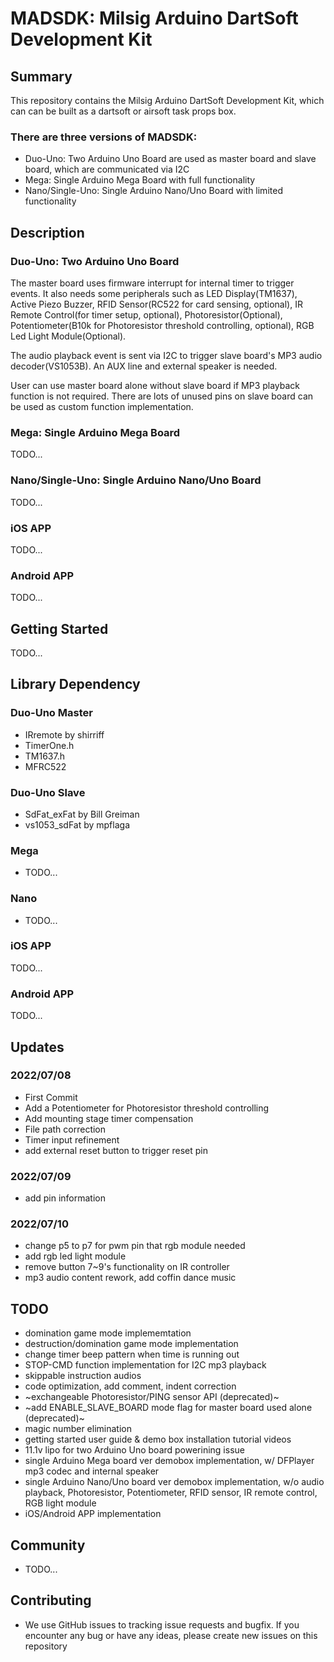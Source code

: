 # MADSDK: Milsig Arduino DartSoft Development Kit

## Summary
This repository contains the Milsig Arduino DartSoft Development Kit, which can can be built as a dartsoft or airsoft task props box. 

### There are three versions of MADSDK: 
* Duo-Uno: Two Arduino Uno Board are used as master board and slave board, which are communicated via I2C
* Mega: Single Arduino Mega Board with full functionality
* Nano/Single-Uno: Single Arduino Nano/Uno Board with limited functionality

## Description
### Duo-Uno: Two Arduino Uno Board
The master board uses firmware interrupt for internal timer to trigger events. It also needs some peripherals such as LED Display(TM1637), Active Piezo Buzzer, RFID Sensor(RC522 for card sensing, optional), IR Remote Control(for timer setup, optional), Photoresistor(Optional), Potentiometer(B10k for Photoresistor threshold controlling, optional), RGB Led Light Module(Optional).

The audio playback event is sent via I2C to trigger slave board's MP3 audio decoder(VS1053B). An AUX line and external speaker is needed. 

User can use master board alone without slave board if MP3 playback function is not required. There are lots of unused pins on slave board can be used as custom function implementation.

### Mega: Single Arduino Mega Board
TODO...

### Nano/Single-Uno: Single Arduino Nano/Uno Board
TODO...

### iOS APP
TODO...

### Android APP
TODO...

## Getting Started
TODO...

## Library Dependency
### Duo-Uno Master
* IRremote by shirriff
* TimerOne.h
* TM1637.h
* MFRC522
### Duo-Uno Slave
* SdFat_exFat by Bill Greiman
* vs1053_sdFat by mpflaga

### Mega
* TODO...

### Nano
* TODO...

### iOS APP
TODO...

### Android APP
TODO...

## Updates
### 2022/07/08
* First Commit
* Add a Potentiometer for Photoresistor threshold controlling
* Add mounting stage timer compensation
* File path correction
* Timer input refinement
* add external reset button to trigger reset pin
### 2022/07/09
* add pin information
### 2022/07/10
* change p5 to p7 for pwm pin that rgb module needed
* add rgb led light module
* remove button 7~9's functionality on IR controller
* mp3 audio content rework, add coffin dance music


## TODO
* domination game mode implememtation
* destruction/domination game mode implementation
* change timer beep pattern when time is running out
* STOP-CMD function implementation for I2C mp3 playback
* skippable instruction audios
* code optimization, add comment, indent correction
* ~exchangeable Photoresistor/PING sensor API (deprecated)~
* ~add ENABLE_SLAVE_BOARD mode flag for master board used alone (deprecated)~
* magic number elimination
* getting started user guide & demo box installation tutorial videos
* 11.1v lipo for two Arduino Uno board powerining issue
* single Arduino Mega board ver demobox implementation, w/ DFPlayer mp3 codec and internal speaker
* single Arduino Nano/Uno board ver demobox implementation, w/o audio playback, Photoresistor, Potentiometer, RFID sensor, IR remote control, RGB light module
* iOS/Android APP implementation

## Community
* TODO...

## Contributing
* We use GitHub issues to tracking issue requests and bugfix. If you encounter any bug or have any ideas, please create new issues on this repository
